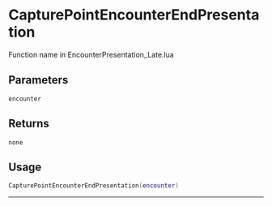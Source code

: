# CapturePointEncounterEndPresentation
Function name in EncounterPresentation_Late.lua
## Parameters
`encounter`
## Returns
`none`
## Usage
```lua
CapturePointEncounterEndPresentation(encounter)
```
---
